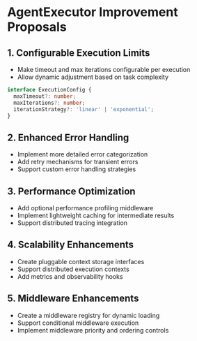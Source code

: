 # AgentExecutor Improvement Proposals

## 1. Configurable Execution Limits
- Make timeout and max iterations configurable per execution
- Allow dynamic adjustment based on task complexity

```typescript
interface ExecutionConfig {
  maxTimeout?: number;
  maxIterations?: number;
  iterationStrategy?: 'linear' | 'exponential';
}
```

## 2. Enhanced Error Handling
- Implement more detailed error categorization
- Add retry mechanisms for transient errors
- Support custom error handling strategies

## 3. Performance Optimization
- Add optional performance profiling middleware
- Implement lightweight caching for intermediate results
- Support distributed tracing integration

## 4. Scalability Enhancements
- Create pluggable context storage interfaces
- Support distributed execution contexts
- Add metrics and observability hooks

## 5. Middleware Enhancements
- Create a middleware registry for dynamic loading
- Support conditional middleware execution
- Implement middleware priority and ordering controls